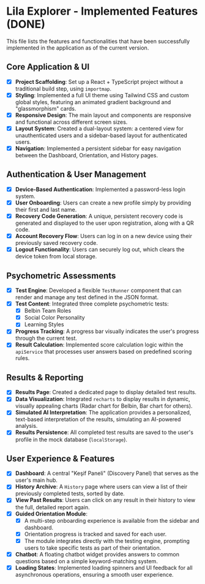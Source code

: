 # Lila Explorer - Implemented Features (DONE)

This file lists the features and functionalities that have been successfully implemented in the application as of the current version.

## Core Application & UI

- [x] **Project Scaffolding**: Set up a React + TypeScript project without a traditional build step, using `importmap`.
- [x] **Styling**: Implemented a full UI theme using Tailwind CSS and custom global styles, featuring an animated gradient background and "glassmorphism" cards.
- [x] **Responsive Design**: The main layout and components are responsive and functional across different screen sizes.
- [x] **Layout System**: Created a dual-layout system: a centered view for unauthenticated users and a sidebar-based layout for authenticated users.
- [x] **Navigation**: Implemented a persistent sidebar for easy navigation between the Dashboard, Orientation, and History pages.

## Authentication & User Management

- [x] **Device-Based Authentication**: Implemented a password-less login system.
- [x] **User Onboarding**: Users can create a new profile simply by providing their first and last name.
- [x] **Recovery Code Generation**: A unique, persistent recovery code is generated and displayed to the user upon registration, along with a QR code.
- [x] **Account Recovery Flow**: Users can log in on a new device using their previously saved recovery code.
- [x] **Logout Functionality**: Users can securely log out, which clears the device token from local storage.

## Psychometric Assessments

- [x] **Test Engine**: Developed a flexible `TestRunner` component that can render and manage any test defined in the JSON format.
- [x] **Test Content**: Integrated three complete psychometric tests:
    - [x] Belbin Team Roles
    - [x] Social Color Personality
    - [x] Learning Styles
- [x] **Progress Tracking**: A progress bar visually indicates the user's progress through the current test.
- [x] **Result Calculation**: Implemented score calculation logic within the `apiService` that processes user answers based on predefined scoring rules.

## Results & Reporting

- [x] **Results Page**: Created a dedicated page to display detailed test results.
- [x] **Data Visualization**: Integrated `recharts` to display results in dynamic, visually appealing charts (Radar chart for Belbin, Bar chart for others).
- [x] **Simulated AI Interpretation**: The application provides a personalized, text-based interpretation of the results, simulating an AI-powered analysis.
- [x] **Results Persistence**: All completed test results are saved to the user's profile in the mock database (`localStorage`).

## User Experience & Features

- [x] **Dashboard**: A central "Keşif Paneli" (Discovery Panel) that serves as the user's main hub.
- [x] **History Archive**: A `History` page where users can view a list of their previously completed tests, sorted by date.
- [x] **View Past Results**: Users can click on any result in their history to view the full, detailed report again.
- [x] **Guided Orientation Module**:
    - [x] A multi-step onboarding experience is available from the sidebar and dashboard.
    - [x] Orientation progress is tracked and saved for each user.
    - [x] The module integrates directly with the testing engine, prompting users to take specific tests as part of their orientation.
- [x] **Chatbot**: A floating chatbot widget provides answers to common questions based on a simple keyword-matching system.
- [x] **Loading States**: Implemented loading spinners and UI feedback for all asynchronous operations, ensuring a smooth user experience.
